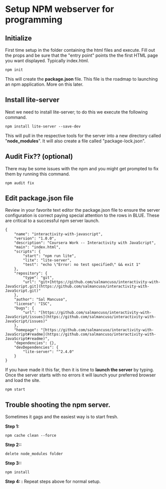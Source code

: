 # Setup NPM webserver for programming

## Initialize
First time setup in the folder containing the html files and execute. Fill out the props and be sure that the "entry point" points the the first HTML page you want displayed. Typically index.html.

```
npm init
```

This will create the **package.json** file. This file is the roadmap to launching an npm application. More on this later.

## Install lite-server

Next we need to install lite-server; to do this we execute the following command.
```
npm install lite-server --save-dev
```
This will pull in the respective tools for the server into a new directory called "**node_modules**". It will also create a file called "package-lock.json".



## Audit Fix?? (optional) 
There may be some issues with the npm and you might get prompted to fix them by running this command.
```
npm audit fix
```
  
## Edit package.json file
Review in your favorite text editor the package.json file to ensure the server configuration is correct paying special attention to the rows in BLUE. These are critical to a successful npm server launch.
```
{
	"name": "interactivity-with-javascript",
	"version": "1.0.0",
	"description": "Coursera Work -- Interactivity with JavaScript",
	"main": "index.html",
	"scripts": {
		"start": "npm run lite",
		"lite": "lite-server",
		"test": "echo \"Error: no test specified\" && exit 1"
	},
	"repository": {
		"type": "git",
		"url": "git+[https://github.com/salmancuso/interactivity-with-JavaScript.git](https://github.com/salmancuso/interactivity-with-JavaScript.git)"
	},
	"author": "Sal Mancuso",
	"license": "ISC",
	"bugs": {
		"url": "[https://github.com/salmancuso/interactivity-with-JavaScript/issues](https://github.com/salmancuso/interactivity-with-JavaScript/issues)"
	},
	"homepage": "[https://github.com/salmancuso/interactivity-with-JavaScript#readme](https://github.com/salmancuso/interactivity-with-JavaScript#readme)",
	"dependencies": {},
	"devDependencies": {
		"lite-server": "^2.4.0"
	}
}
```
  

  

If you have made it this far, then it is time to **launch the server** by typing. Once the server starts with no errors it will launch your preferred browser and load the site.
```
npm start
```
    

## **Trouble shooting** the npm server. 
Sometimes it gags and the easiest way is to start fresh.

**Step 1:**
```
npm cache clean --force
```

**Step 2::**
```
delete node_modules folder
```
  

**Step 3::**
```
npm install
```


**Step 4: :** Repeat steps above for normal setup.
